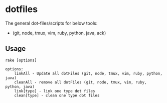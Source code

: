 # dotfiles 
The general dot-files/scripts for below tools:   
 - (git, node, tmux, vim, ruby, python, java, ack)

## Usage

```
rake [options]

options:
	linkAll - Update all dotFiles (git, node, tmux, vim, ruby, python, java)
	cleanAll - remove all dotFiles (git, node, tmux, vim, ruby, python, java)
	link[type] - link one type dot files
	clean[type] - clean one type dot files
```

